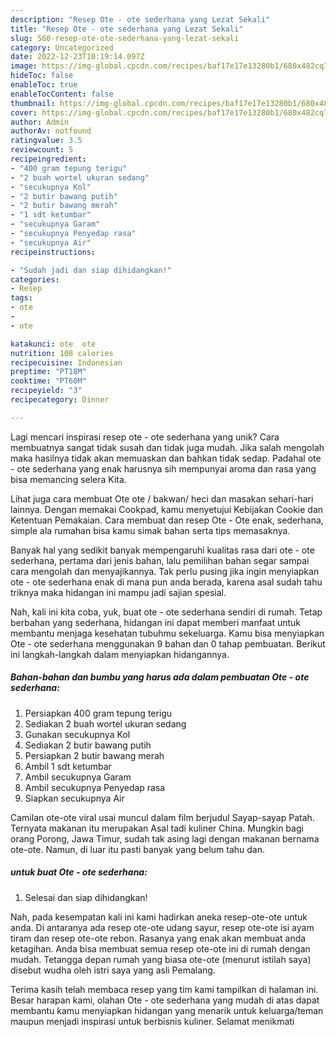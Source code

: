 ```yaml
---
description: "Resep Ote - ote sederhana yang Lezat Sekali"
title: "Resep Ote - ote sederhana yang Lezat Sekali"
slug: 560-resep-ote-ote-sederhana-yang-lezat-sekali
category: Uncategorized
date: 2022-12-23T10:19:14.097Z
image: https://img-global.cpcdn.com/recipes/baf17e17e13280b1/680x482cq70/ote-ote-sederhana-foto-resep-utama.jpg
hideToc: false
enableToc: true
enableTocContent: false
thumbnail: https://img-global.cpcdn.com/recipes/baf17e17e13280b1/680x482cq70/ote-ote-sederhana-foto-resep-utama.jpg
cover: https://img-global.cpcdn.com/recipes/baf17e17e13280b1/680x482cq70/ote-ote-sederhana-foto-resep-utama.jpg
author: Admin
authorAv: notfound
ratingvalue: 3.5
reviewcount: 5
recipeingredient:
- "400 gram tepung terigu"
- "2 buah wortel ukuran sedang"
- "secukupnya Kol"
- "2 butir bawang putih"
- "2 butir bawang merah"
- "1 sdt ketumbar"
- "secukupnya Garam"
- "secukupnya Penyedap rasa"
- "secukupnya Air"
recipeinstructions:

- "Sudah jadi dan siap dihidangkan!"
categories:
- Resep
tags:
- ote
- 
- ote

katakunci: ote  ote 
nutrition: 108 calories
recipecuisine: Indonesian
preptime: "PT18M"
cooktime: "PT60M"
recipeyield: "3"
recipecategory: Dinner

---
```





Lagi mencari inspirasi resep ote - ote sederhana yang unik? Cara membuatnya sangat tidak susah dan tidak juga mudah. Jika salah mengolah maka hasilnya tidak akan memuaskan dan bahkan tidak sedap. Padahal ote - ote sederhana yang enak harusnya sih mempunyai aroma dan rasa yang bisa memancing selera Kita.





Lihat juga cara membuat Ote ote / bakwan/ heci dan masakan sehari-hari lainnya. Dengan memakai Cookpad, kamu menyetujui Kebijakan Cookie dan Ketentuan Pemakaian. Cara membuat dan resep Ote - Ote enak, sederhana, simple ala rumahan bisa kamu simak bahan serta tips memasaknya.

Banyak hal yang sedikit banyak mempengaruhi kualitas rasa dari ote - ote sederhana, pertama dari jenis bahan, lalu pemilihan bahan segar sampai cara mengolah dan menyajikannya. Tak perlu pusing jika ingin menyiapkan ote - ote sederhana enak di mana pun anda berada, karena asal sudah tahu triknya maka hidangan ini mampu jadi sajian spesial.






Nah, kali ini kita coba, yuk, buat ote - ote sederhana sendiri di rumah. Tetap berbahan yang sederhana, hidangan ini dapat memberi manfaat untuk membantu menjaga kesehatan tubuhmu sekeluarga. Kamu bisa menyiapkan Ote - ote sederhana menggunakan 9 bahan dan 0 tahap pembuatan. Berikut ini langkah-langkah dalam menyiapkan hidangannya.

<!--inarticleads1-->

##### Bahan-bahan dan bumbu yang harus ada dalam pembuatan Ote - ote sederhana:

1. Persiapkan 400 gram tepung terigu
1. Sediakan 2 buah wortel ukuran sedang
1. Gunakan secukupnya Kol
1. Sediakan 2 butir bawang putih
1. Persiapkan 2 butir bawang merah
1. Ambil 1 sdt ketumbar
1. Ambil secukupnya Garam
1. Ambil secukupnya Penyedap rasa
1. Siapkan secukupnya Air


Camilan ote-ote viral usai muncul dalam film berjudul Sayap-sayap Patah. Ternyata makanan itu merupakan Asal tadi kuliner China. Mungkin bagi orang Porong, Jawa Timur, sudah tak asing lagi dengan makanan bernama ote-ote. Namun, di luar itu pasti banyak yang belum tahu dan. 

<!--inarticleads2-->

#####  untuk buat Ote - ote sederhana:


1. Selesai dan siap dihidangkan!

Nah, pada kesempatan kali ini kami hadirkan aneka resep-ote-ote untuk anda. Di antaranya ada resep ote-ote udang sayur, resep ote-ote isi ayam tiram dan resep ote-ote rebon. Rasanya yang enak akan membuat anda ketagihan. Anda bisa membuat semua resep ote-ote ini di rumah dengan mudah. Tetangga depan rumah yang biasa ote-ote (menurut istilah saya) disebut wudha oleh istri saya yang asli Pemalang. 

Terima kasih telah membaca resep yang tim kami tampilkan di halaman ini. Besar harapan kami, olahan Ote - ote sederhana yang mudah di atas dapat membantu kamu menyiapkan hidangan yang menarik untuk keluarga/teman maupun menjadi inspirasi untuk berbisnis kuliner. Selamat menikmati
